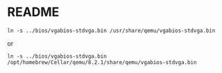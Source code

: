 # README

	ln -s ../bios/vgabios-stdvga.bin /usr/share/qemu/vgabios-stdvga.bin

or 

	ln -s ../bios/vgabios-stdvga.bin /opt/homebrew/Cellar/qemu/8.2.1/share/qemu/vgabios-stdvga.bin
